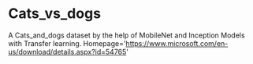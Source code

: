 # Cats_vs_dogs
A Cats_and_dogs dataset by the help of MobileNet and Inception Models with Transfer learning. 
Homepage='https://www.microsoft.com/en-us/download/details.aspx?id=54765'
